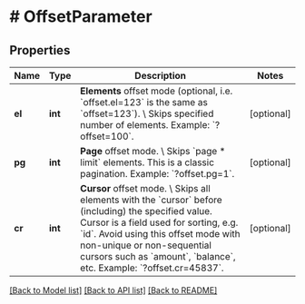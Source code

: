 # # OffsetParameter

## Properties

Name | Type | Description | Notes
------------ | ------------- | ------------- | -------------
**el** | **int** | **Elements** offset mode (optional, i.e. &#x60;offset.el&#x3D;123&#x60; is the same as &#x60;offset&#x3D;123&#x60;). \\ Skips specified number of elements.  Example: &#x60;?offset&#x3D;100&#x60;. | [optional]
**pg** | **int** | **Page** offset mode. \\ Skips &#x60;page * limit&#x60; elements. This is a classic pagination.  Example: &#x60;?offset.pg&#x3D;1&#x60;. | [optional]
**cr** | **int** | **Cursor** offset mode. \\ Skips all elements with the &#x60;cursor&#x60; before (including) the specified value. Cursor is a field used for sorting, e.g. &#x60;id&#x60;. Avoid using this offset mode with non-unique or non-sequential cursors such as &#x60;amount&#x60;, &#x60;balance&#x60;, etc.  Example: &#x60;?offset.cr&#x3D;45837&#x60;. | [optional]

[[Back to Model list]](../../README.md#models) [[Back to API list]](../../README.md#endpoints) [[Back to README]](../../README.md)

